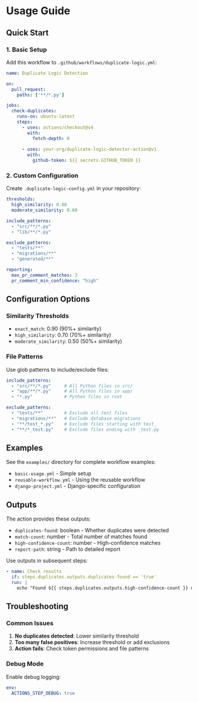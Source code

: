 # Usage Guide

## Quick Start

### 1. Basic Setup

Add this workflow to `.github/workflows/duplicate-logic.yml`:

```yaml
name: Duplicate Logic Detection

on:
  pull_request:
    paths: ['**/*.py']

jobs:
  check-duplicates:
    runs-on: ubuntu-latest
    steps:
      - uses: actions/checkout@v4
        with:
          fetch-depth: 0
      
      - uses: your-org/duplicate-logic-detector-action@v1
        with:
          github-token: ${{ secrets.GITHUB_TOKEN }}
```

### 2. Custom Configuration

Create `.duplicate-logic-config.yml` in your repository:

```yaml
thresholds:
  high_similarity: 0.80
  moderate_similarity: 0.60

include_patterns:
  - "src/**/*.py"
  - "lib/**/*.py"

exclude_patterns:
  - "tests/**"
  - "migrations/**"
  - "generated/**"

reporting:
  max_pr_comment_matches: 3
  pr_comment_min_confidence: "high"
```

## Configuration Options

### Similarity Thresholds

- `exact_match`: 0.90 (90%+ similarity)
- `high_similarity`: 0.70 (70%+ similarity) 
- `moderate_similarity`: 0.50 (50%+ similarity)

### File Patterns

Use glob patterns to include/exclude files:

```yaml
include_patterns:
  - "src/**/*.py"     # All Python files in src/
  - "app/**/*.py"     # All Python files in app/
  - "*.py"            # Python files in root

exclude_patterns:
  - "tests/**"        # Exclude all test files
  - "migrations/**"   # Exclude database migrations
  - "**/test_*.py"    # Exclude files starting with test_
  - "**/*_test.py"    # Exclude files ending with _test.py
```

## Examples

See the `examples/` directory for complete workflow examples:

- `basic-usage.yml` - Simple setup
- `reusable-workflow.yml` - Using the reusable workflow
- `django-project.yml` - Django-specific configuration

## Outputs

The action provides these outputs:

- `duplicates-found`: boolean - Whether duplicates were detected
- `match-count`: number - Total number of matches found
- `high-confidence-count`: number - High-confidence matches
- `report-path`: string - Path to detailed report

Use outputs in subsequent steps:

```yaml
- name: Check results
  if: steps.duplicates.outputs.duplicates-found == 'true'
  run: |
    echo "Found ${{ steps.duplicates.outputs.high-confidence-count }} duplicates"
```

## Troubleshooting

### Common Issues

1. **No duplicates detected**: Lower similarity threshold
2. **Too many false positives**: Increase threshold or add exclusions
3. **Action fails**: Check token permissions and file patterns

### Debug Mode

Enable debug logging:

```yaml
env:
  ACTIONS_STEP_DEBUG: true
```
